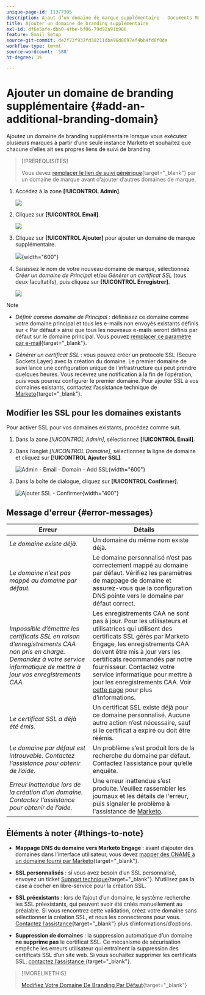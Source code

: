 ```yaml
---
unique-page-id: 11377395
description: Ajout d’un domaine de marque supplémentaire - Documents Marketo - Documentation du produit
title: Ajouter un domaine de branding supplémentaire
exl-id: df6e5afe-dbb0-4fbe-bf06-79d92a91b986
feature: Email Setup
source-git-commit: de2f73f932fd38211dba96d8697ef4bb4fd0f0da
workflow-type: tm+mt
source-wordcount: '588'
ht-degree: 3%

---
```


# Ajouter un domaine de branding supplémentaire {#add-an-additional-branding-domain}

Ajoutez un domaine de branding supplémentaire lorsque vous exécutez plusieurs marques à partir d’une seule instance Marketo et souhaitez que chacune d’elles ait ses propres liens de suivi de branding.

>[!PREREQUISITES]
>
>Vous devez [remplacer le lien de suivi générique](/help/marketo/product-docs/administration/email-setup/add-multiple-branding-domains/edit-your-default-branding-domain.md){target="_blank"} par un domaine de marque avant d’ajouter d’autres domaines de marque.

1. Accédez à la zone **[!UICONTROL Admin]**.

   ![](assets/add-an-additional-branding-domain-1.png)

1. Cliquez sur **[!UICONTROL Email]**.

   ![](assets/add-an-additional-branding-domain-2.png)

1. Cliquez sur **[!UICONTROL Ajouter]** pour ajouter un domaine de marque supplémentaire.

   ![](assets/add-an-additional-branding-domain-3.png){width="600"}

1. Saisissez le nom de votre nouveau domaine de marque, sélectionnez _Créer un domaine de Principal_ et/ou _Générer un certificat SSL_ (tous deux facultatifs), puis cliquez sur **[!UICONTROL Enregistrer]**.

   ![](assets/add-an-additional-branding-domain-4.png)

>[!NOTE]
>
>* _Définir comme domaine de Principal_ : définissez ce domaine comme votre domaine principal et tous les e-mails non envoyés existants définis sur « Par défaut » ainsi que tous les nouveaux e-mails seront définis par défaut sur le domaine principal. Vous pouvez [remplacer ce paramètre par e-mail](/help/marketo/product-docs/administration/email-setup/add-multiple-branding-domains/overwrite-primary-domain-for-emails.md){target="_blank"}.
>
>* _Générer un certificat SSL_ : vous pouvez créer un protocole SSL (Secure Sockets Layer) avec la création du domaine. Le premier domaine de suivi lance une configuration unique de l’infrastructure qui peut prendre quelques heures. Vous recevrez une notification à la fin de l’opération, puis vous pourrez configurer le premier domaine. Pour ajouter SSL à vos domaines existants, contactez l’assistance technique de [Marketo](https://nation.marketo.com/t5/support/ct-p/Support){target="_blank"}.

## Modifier les SSL pour les domaines existants

Pour activer SSL pour vos domaines existants, procédez comme suit.

1. Dans la zone _[!UICONTROL Admin]_, sélectionnez **[!UICONTROL Email]**.

1. Dans l’onglet _[!UICONTROL Domaine]_, sélectionnez la ligne de domaine et cliquez sur **[!UICONTROL Ajouter SSL]**.

   ![Admin - Email - Domain - Add SSL](./assets/admin-email-branding-domain-add-ssl.png){width="600"}

1. Dans la boîte de dialogue, cliquez sur **[!UICONTROL Confirmer]**.

   ![Ajouter SSL - Confirmer](./assets/generate-ssl-cert-confirm.png){width="400"}

## Message d&#39;erreur {#error-messages}

<table><thead>
  <tr>
    <th>Erreur</th>
    <th>Détails</th>
  </tr></thead>
<tbody>
<tr>
    <td><i>Le domaine existe déjà.</i></td>
    <td>Un domaine du même nom existe déjà.</td>
  </tr>
  <tr>
    <td><i>Le domaine n’est pas mappé au domaine par défaut.</i></td>
    <td>Le domaine personnalisé n’est pas correctement mappé au domaine par défaut. Vérifiez les paramètres de mappage de domaine et assurez-vous que la configuration DNS pointe vers le domaine par défaut correct.</td>
  </tr>
  <tr>
    <td><i>Impossible d’émettre les certificats SSL en raison d’enregistrements CAA non pris en charge. Demandez à votre service informatique de mettre à jour vos enregistrements CAA.</i></td>
    <td>Les enregistrements CAA ne sont pas à jour. Pour les utilisateurs et utilisatrices qui utilisent des certificats SSL gérés par Marketo Engage, les enregistrements CAA doivent être mis à jour vers les certificats recommandés par notre fournisseur. Contactez votre service informatique pour mettre à jour les enregistrements CAA. Voir <a href="https://nation.marketo.com/t5/product-blogs/changes-to-marketo-engage-secured-domains-platform/ba-p/329305#M2246">cette page</a> pour plus d’informations.</td>
  </tr>
  <tr>
    <td><i>Le certificat SSL a déjà été émis.</i></td>
    <td>Un certificat SSL existe déjà pour ce domaine personnalisé. Aucune autre action n’est nécessaire, sauf si le certificat a expiré ou doit être réémis.</td>
  </tr>
  <tr>
    <td><i>Le domaine par défaut est introuvable. Contactez l’assistance pour obtenir de l’aide.</i></td>
    <td>Un problème s’est produit lors de la recherche du domaine par défaut. Contactez l’assistance pour qu’elle enquête.</td>
  </tr>
  <tr>
    <td><i>Erreur inattendue lors de la création d'un domaine. Contactez l’assistance pour obtenir de l’aide.</i></td>
    <td>Une erreur inattendue s’est produite. Veuillez rassembler les journaux et les détails de l'erreur, puis signaler le problème à l'assistance de <a href="https://nation.marketo.com/t5/support/ct-p/Support" target="_blank">Marketo</a>.</td>
  </tr>
</tbody></table>

## Éléments à noter {#things-to-note}

* **Mappage DNS du domaine vers Marketo Engage** : avant d’ajouter des domaines dans l’interface utilisateur, vous devez [mapper des CNAME à un domaine fourni par Marketo](https://experienceleague.adobe.com/fr/docs/marketo/using/getting-started/initial-setup/setup-steps#customize-your-landing-page-urls-with-a-cname){target="_blank"}.

* **SSL personnalisés** : si vous avez besoin d’un SSL personnalisé, envoyez un ticket [Support technique](https://nation.marketo.com/t5/support/ct-p/Support){target="_blank"}. N’utilisez pas la case à cocher en libre-service pour la création SSL.

* **SSL préexistants** : lors de l’ajout d’un domaine, le système recherche les SSL préexistants, qui peuvent avoir été créés manuellement au préalable. Si vous rencontrez cette validation, créez votre domaine sans sélectionner la création SSL, et nous les connecterons pour vous. [Contactez l’assistance](https://nation.marketo.com/t5/support/ct-p/Support){target="_blank"} plus d’informations/d’options.

* **Suppression de domaines** : la suppression automatique d’un domaine **ne supprime pas** le certificat SSL. Ce mécanisme de sécurisation empêche les erreurs utilisateur qui entraînent la suppression des certificats SSL d’un site web. Si vous souhaitez supprimer les certificats SSL, [contactez l’assistance ](https://nation.marketo.com/t5/support/ct-p/Support){target="_blank"}.

>[!MORELIKETHIS]
>
>[Modifiez Votre Domaine De Branding Par Défaut](/help/marketo/product-docs/administration/email-setup/add-multiple-branding-domains/edit-your-default-branding-domain.md){target="_blank"}
